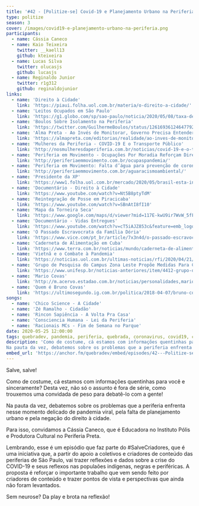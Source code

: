 ```yaml
---
title: '#42 - [Politize-se] Covid-19 e Planejamento Urbano na Periferia'
type: politize
season: 3
cover: /images/covid19-e-planejamento-urbano-na-periferia.png
participants:
  - name: Cássia Caneco
  - name: Kaio Teixeira
    twitter: __kaell13
    github: kteixeira
  - name: Lucas Silva
    twitter: olucasjs
    github: lucasjs
  - name: Reginaldo Junior
    twitter: r1g312
    github: reginaldojunior
links:
  - name: 'Direito à Cidade'
    link: 'https://piaui.folha.uol.com.br/materia/o-direito-a-cidade/'
  - name: 'Leitos Ocupados em São Paulo'
    link: 'https://g1.globo.com/sp/sao-paulo/noticia/2020/05/08/taxa-de-ocupacao-de-leitos-chega-a-90percent-na-grande-sao-paulo.ghtml'
  - name: 'Boulos Sobre Isolamento na Periferia'
    link: 'https://twitter.com/GuilhermeBoulos/status/1261693612464779266'
  - name: 'Alma Preta - Ao Invés de Monitorar, Governo Precisa Entender Porque População Não Se Isola'
    link: 'https://almapreta.com/editorias/realidade/ao-inves-de-monitorar-governo-precisa-entender-por-que-populacao-nao-se-isola-diz-especialista'
  - name: 'Mulheres da Periferia - COVID-19 E o Transporte Público'
    link: 'http://nosmulheresdaperiferia.com.br/noticias/covid-19-e-o-transporte-publico-essa-semana-eu-me-livrei-e-na-proxima'
  - name: 'Periferia em Movimento - Ocupações Por Moradia Reforçam Direito de “ficar em casa” na Pandemia'
    link: 'http://periferiaemmovimento.com.br/ocupaspandemia/'
  - name: 'Periferia em Movimento: Falta d’água para prevenção de coronavírus escancara racismo ambiental'
    link: 'http://periferiaemmovimento.com.br/aguaracismoambiental/'
  - name: 'Presidente da XP'
    link: 'https://www1.folha.uol.com.br/mercado/2020/05/brasil-esta-indo-bem-no-controle-do-coronavirus-e-pico-nas-classes-altas-ja-passou-diz-presidente-da-xp.shtml'
  - name: 'Documentário - Direito à Cidade'
    link: 'https://www.youtube.com/watch?v=Nt5B8ptyTdM'
  - name: 'Reintegração de Posse em Piracicaba'
    link: 'https://www.youtube.com/watch?v=SBnAtI8fI10'
  - name: 'Mapa da Torneira Seca'
    link: 'https://www.google.com/maps/d/viewer?mid=117E-kwU9ir7WvW_5fFtU7aSziLo0RmPN'
  - name: 'Documentário - Vidas Entregues'
    link: 'https://www.youtube.com/watch?v=cT5iAJZ853c&feature=emb_logo'
  - name: 'O Passado Escravocrata da Família Dória'
    link: 'https://www.vice.com/pt_br/article/7x3n4d/o-passado-escravocrata-da-familia-doria'
  - name: 'Caderneta de Alimentação em Cuba'
    link: 'https://www.terra.com.br/noticias/mundo/caderneta-de-alimentacao-volta-a-ganhar-forca-em-cuba-por-pandemia-de-coronavirus,03bd227e92029c1079631e5944c81cd812rvumxg.html'
  - name: 'Vietnã e o Combate à Pandemia'
    link: 'https://noticias.uol.com.br/ultimas-noticias/rfi/2020/04/21/sem-nenhuma-morte-pelo-coronavirus-estrategia-low-cost-do-vietna-e-exemplo-de-combate-a-epidemia.htm'
  - name: 'Grupo de Pesquisa do Campus Zona Leste Propõe Medidas Para Contenção da COVID-19 nas Periferias'
    link: 'https://www.unifesp.br/noticias-anteriores/item/4412-grupo-de-pesquisa-do-campus-zona-leste-propoe-medidas-para-contencao-da-covid-19-nas-periferias'
  - name: 'Mario Covas'
    link: 'http://m.acervo.estadao.com.br/noticias/personalidades,mario-covas,1009,0.htm'
  - name: 'Quem é Bruno Covas'
    link: 'https://ultimosegundo.ig.com.br/politica/2018-04-07/bruno-covas-quem-e-prefeito-sao-paulo.html'
songs:
  - name: 'Chico Science - A Cidade'
  - name: 'Zé Ramalho - Cidadão'
  - name: 'Rincon Sapiência - A Volta Pra Casa'
  - name: 'Consciencia Humana - Lei da Periferia'
  - name: 'Racionais MCs - Fim de Semana no Parque'
date: 2020-05-25 12:00:00
tags: quebradev, pandemia, periferia, quebrada, coronavirus, covid19, covid nas favelas
description: 'Como de costume, cá estamos com informações quentinhas para você e sinceramente? Desta vez, não só o assunto é fora de série, como trouxemos uma convidada de peso para debatê-lo com a gente!
Na pauta da vez, debatemos sobre os problemas que a periferia enfrenta nesse momento delicado de pandemia viral, pela falta de planejamento urbano e pela negação do direito à cidade.'
embed_url: 'https://anchor.fm/quebradev/embed/episodes/42---Politize-se-Covid-19-e-Planejamento-Urbano-na-Periferia-eehjtf/a-a2a0n0i'
---
```


Salve, salve! 

Como de costume, cá estamos com informações quentinhas para você e sinceramente? Desta vez, não só o assunto é fora de série, como trouxemos uma convidada de peso para debatê-lo com a gente!

Na pauta da vez, debatemos sobre os problemas que a periferia enfrenta nesse momento delicado de pandemia viral, pela falta de planejamento urbano e pela negação do direito à cidade.

Para isso, convidamos a Cássia Caneco, que é Educadora no Instituto Pólis e Produtora Cultural no Periferia Preta. 

Lembrando, esse é um episódio que faz parte do #SalveCriadores, que é uma iniciativa que, a partir do apoio a coletivos e criadores de conteúdo das periferias de São Paulo, vai trazer reflexões e dados sobre a crise do COVID-19 e seus reflexos nas populaões indígenas, negras e periféricas. A proposta é reforçar o importante trabalho que vem sendo feito por criadores de conteúdo e trazer pontos de vista e perspectivas que ainda não foram levantados.

Sem neurose? Da play e brota na reflexão!